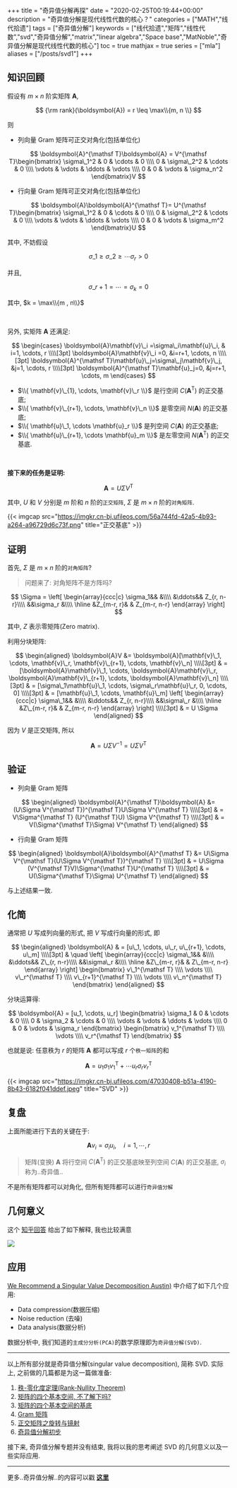 +++
title = "奇异值分解再探"
date = "2020-02-25T00:19:44+00:00"
description = "奇异值分解是现代线性代数的核心？"
categories = ["MATH","线代拾遗"]
tags = ["奇异值分解"]
keywords = ["线代拾遗","矩阵","线性代数","svd","奇异值分解","matrix","linear algebra","Space base","MatNoble","奇异值分解是现代线性代数的核心"]
toc = true
mathjax = true
series = ["mla"]
aliases = ["/posts/svd1"]
+++

<!--more-->

## 知识回顾

假设有 $m\times n$ 阶实矩阵 $\boldsymbol{A}$,

$$
{\rm rank}(\boldsymbol{A}) = r \leq \max\\{m, n \\}
$$

则

- 列向量 Gram 矩阵可正交对角化(包括单位化)

$$
\boldsymbol{A}^{\mathsf T}\boldsymbol{A} = V^{\mathsf T}\begin{bmatrix} \sigma\_1^2 & 0 & \cdots & 0 \\\\
0 & \sigma\_2^2 & \cdots & 0 \\\\
\vdots & \vdots & \ddots & \vdots \\\\
0 & 0 & \vdots & \sigma_n^2
\end{bmatrix}V
$$

- 行向量 Gram 矩阵可正交对角化(包括单位化)

$$
\boldsymbol{A}\boldsymbol{A}^{\mathsf T}= U^{\mathsf T}\begin{bmatrix} \sigma\_1^2 & 0 & \cdots & 0 \\\\
0 & \sigma\_2^2 & \cdots & 0 \\\\
\vdots & \vdots & \ddots & \vdots \\\\
0 & 0 & \vdots & \sigma_m^2
\end{bmatrix}U
$$

其中, 不妨假设

$$\sigma\_1 \geq \sigma\_2 \geq \cdots \sigma_r > 0$$

并且,

$$\sigma\_{r+1} = \cdots = \sigma_k = 0  $$

其中, $k = \max\\{m , n\\}$

<br />

另外, 实矩阵 $\boldsymbol{A}$ 还满足:

$$
\begin{cases}
\boldsymbol{A}\mathbf{v}\_i =\sigma\_i\mathbf{u}\_i, & i=1, \cdots, r
\\\\[3pt]
\boldsymbol{A}\mathbf{v}\_i =0,  &i=r+1, \cdots, n
\\\\[3pt]
\boldsymbol{A}^{\mathsf T}\mathbf{u}\_j=\sigma\_j\mathbf{v}\_j, &j=1, \cdots, r
\\\\[3pt]
\boldsymbol{A}^{\mathsf T}\mathbf{u}_j=0,  &j=r+1, \cdots, m
\end{cases}
$$

- $\\{ \mathbf{v}\_{1}, \cdots, \mathbf{v}\_r \\}$ 是行空间 $C(\boldsymbol{A}^{\mathsf T})$ 的正交基底;
- $\\{ \mathbf{v}\_{r+1}, \cdots, \mathbf{v}\_n \\}$ 是零空间 $N(\boldsymbol{A})$ 的正交基底;
- $\\{ \mathbf{u}\_1, \cdots \mathbf{u}_r \\}$ 是列空间 $C(\boldsymbol{A})$ 的正交基底;
- $\\{ \mathbf{u}\_{r+1}, \cdots \mathbf{u}_m \\}$ 是左零空间 $N(\boldsymbol{A}^{\mathsf T})$ 的正交基底.

<br />

**接下来的任务是证明:**

$$
\boldsymbol{A} = U\Sigma V^{\mathsf T}
$$

其中, $U$ 和 $V$ 分别是 $m$ 阶和 $n$ 阶的`正交矩阵`, $\Sigma$ 是 $m\times n$ 阶的`对角矩阵`.

{{< imgcap src="https://imgkr.cn-bj.ufileos.com/56a744fd-42a5-4b93-a264-a96729d6c73f.png" title="正交基底" >}}

## 证明

首先, $\Sigma$ 是 $m\times n$ 阶的`对角矩阵`?

> 问题来了: 对角矩阵不是方阵吗?

$$
	\Sigma = \left[
	\begin{array}{ccc|c}
\sigma_1&&  &\\\\
&\ddots&& Z_{r, n-r}\\\\
&&\sigma_r &\\\\
\hline &Z_{m-r, r}& & Z_{m-r, n-r}
	\end{array}
	\right]
$$

其中, $Z$ 表示零矩阵(Zero matrix).

利用分块矩阵:

$$
\begin{aligned}
\boldsymbol{A}V &= \boldsymbol{A}[\mathbf{v}\_1,  \cdots, \mathbf{v}\_r, \mathbf{v}\_{r+1}, \cdots, \mathbf{v}\_n] \\\\[3pt]
& = [\boldsymbol{A}\mathbf{v}\_1,  \cdots, \boldsymbol{A}\mathbf{v}\_r, \boldsymbol{A}\mathbf{v}\_{r+1}, \cdots, \boldsymbol{A}\mathbf{v}\_n]  \\\\[3pt]
& = [\sigma\_1\mathbf{u}\_1, \cdots, \sigma\_r\mathbf{u}\_r, 0, \cdots, 0] \\\\[3pt]
& = [\mathbf{u}\_1, \cdots, \mathbf{u}\_m] \left[
	\begin{array}{ccc|c}
\sigma\_1&&  &\\\\
&\ddots&& Z_{r, n-r}\\\\
&&\sigma\_r &\\\\
\hline &Z\_{m-r, r}& & Z_{m-r, n-r}
	\end{array}
	\right] \\\\[3pt]
  & = U \Sigma
\end{aligned}
$$

因为 $V$ 是正交矩阵, 所以

$$
\boldsymbol{A} = U\Sigma V^{-1} = U\Sigma V^{\mathsf T}
$$

## 验证

- 列向量 Gram 矩阵

$$
\begin{aligned}
\boldsymbol{A}^{\mathsf T}\boldsymbol{A} &= (U\Sigma V^{\mathsf T})^{\mathsf T}U\Sigma V^{\mathsf T} \\\\[3pt]
& = V\Sigma^{\mathsf T} (U^{\mathsf T}U) \Sigma V^{\mathsf T} \\\\[3pt]
& = V(\Sigma^{\mathsf T}\Sigma) V^{\mathsf T}
\end{aligned}
$$

- 行向量 Gram 矩阵

$$
\begin{aligned}
\boldsymbol{A}\boldsymbol{A}^{\mathsf T} &= U\Sigma V^{\mathsf T}(U\Sigma V^{\mathsf T})^{\mathsf T} \\\\[3pt]
& = U\Sigma (V^{\mathsf T}V)\Sigma^{\mathsf T}U^{\mathsf T} \\\\[3pt]
& = U(\Sigma^{\mathsf T}\Sigma) U^{\mathsf T}
\end{aligned}
$$

与上述结果一致.

## 化简

通常把 $U$ 写成列向量的形式, 把 $V$ 写成行向量的形式, 即

$$
\begin{aligned}
\boldsymbol{A} & = [u\_1, \cdots, u\_r, u\_{r+1}, \cdots,  u\_m]
\\\\[3pt]
& \quad \left[
	\begin{array}{ccc|c}
\sigma\_1&&  &\\\\
&\ddots&& Z\_{r, n-r}\\\\
&&\sigma\_r &\\\\
\hline &Z\_{m-r, r}& & Z\_{m-r, n-r}
	\end{array} \right]
  \begin{bmatrix}
  v\_1^{\mathsf T} \\\\
  \vdots \\\\
  v\_r^{\mathsf T} \\\\
   v\_{r+1}^{\mathsf T} \\\\
  \vdots \\\\
    v\_n^{\mathsf T}
  \end{bmatrix}
  \end{aligned}
$$

分块运算得:

$$
\boldsymbol{A} = [u_1, \cdots, u_r]
\begin{bmatrix} \sigma_1 & 0 & \cdots & 0 \\\\
0 & \sigma_2 & \cdots & 0 \\\\
\vdots & \vdots & \ddots & \vdots \\\\
0 & 0 & \vdots & \sigma_r
\end{bmatrix}
  \begin{bmatrix}
  v_1^{\mathsf T} \\\\
  \vdots \\\\
  v_r^{\mathsf T}
  \end{bmatrix}
$$

也就是说: 任意秩为 $r$ 的矩阵 $\boldsymbol{A}$ 都可以写成 $r$ 个`秩一矩阵`的和

$$
\boldsymbol{A} = u_1\sigma_1 v_1^{\mathsf T} + \cdots u_r\sigma_r v_r^{\mathsf T}
$$

{{< imgcap src="https://imgkr.cn-bj.ufileos.com/47030408-b51a-4190-8b43-6182f041ddef.jpeg" title="SVD" >}}

## 复盘

上面所能进行下去的关键在于:

$$
\boldsymbol{A}v_i = \sigma_i u_i, \quad i = 1, \cdots, r
$$

> 矩阵(变换) $\boldsymbol{A}$ 将行空间 $C(\boldsymbol{A}^{\mathsf T})$ 的正交基底映至列空间 $C(\boldsymbol{A})$ 的正交基底, $\sigma_i$ 称为..奇异值..

不是所有矩阵都可以对角化, 但所有矩阵都可以进行`奇异值分解`

## 几何意义

这个 [知乎回答](https://zhuanlan.zhihu.com/p/57803955) 给出了如下解释, 我也比较满意

![](https://imgkr.cn-bj.ufileos.com/f3070f87-ddd7-430b-bbb5-83172534d3f0.png)

## 应用

[We Recommend a Singular Value Decomposition Austin)](http://www.ams.org/publicoutreach/feature-column/fcarc-svd "We Recommend a Singular Value Decomposition (David Austin)") 中介绍了如下几个应用:

- Data compression(数据压缩)
- Noise reduction (去噪)
- Data analysis(数据分析)

数据分析中, 我们知道的`主成分分析(PCA)`的数学原理即为`奇异值分解(SVD)`.

<hr />

以上所有部分就是奇异值分解(singular value decomposition), 简称 SVD. 实际上, 之前做的几篇都是为这一篇做准备:

1. [秩-零化度定理(Rank-Nullity Theorem)](https://matnoble.github.io/posts/rank-nullity/)
2. [矩阵的四个基本空间, 不了解下吗?](https://matnoble.github.io/posts/matrix4basicth/)
3. [矩阵的四个基本空间的基底](https://matnoble.github.io/posts/basicspacebase/)
4. [Gram 矩阵](https://matnoble.github.io/posts/gram/)
5. [正交矩阵之旋转与镜射](https://matnoble.github.io/posts/rotationandmirroring/)
6. [奇异值分解初步](https://matnoble.github.io/posts/svd/)

接下来, 奇异值分解专题并没有结束, 我将以我的思考阐述 SVD 的几何意义以及一些实际应用.

<hr />

更多..奇异值分解..的内容可以戳 [**这里**](https://matnoble.github.io/tags/%E5%A5%87%E5%BC%82%E5%80%BC%E5%88%86%E8%A7%A3/)
